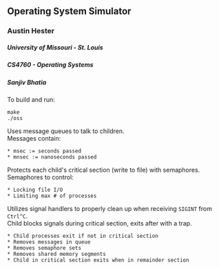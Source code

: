 ## Operating System Simulator 

### Austin Hester  
##### University of Missouri - St. Louis  
##### CS4760 - Operating Systems 
##### Sanjiv Bhatia  

To build and run:  
```  
make  
./oss  
```

Uses message queues to talk to children.  
Messages contain:

	* msec := seconds passed  
	* mnsec := nanoseconds passed 

Protects each child's critical section (write to file) with semaphores.  
Semaphores to control:  

	* Locking file I/O  
	* Limiting max # of processes   

Utilizes signal handlers to properly clean up when receiving `SIGINT` from `Ctrl^C`.  
Child blocks signals during critical section, exits after with a trap.  

	* Child processes exit if not in critical section  
	* Removes messages in queue  
	* Removes semaphore sets  
	* Removes shared memory segments
	* Child in critical section exits when in remainder section  


